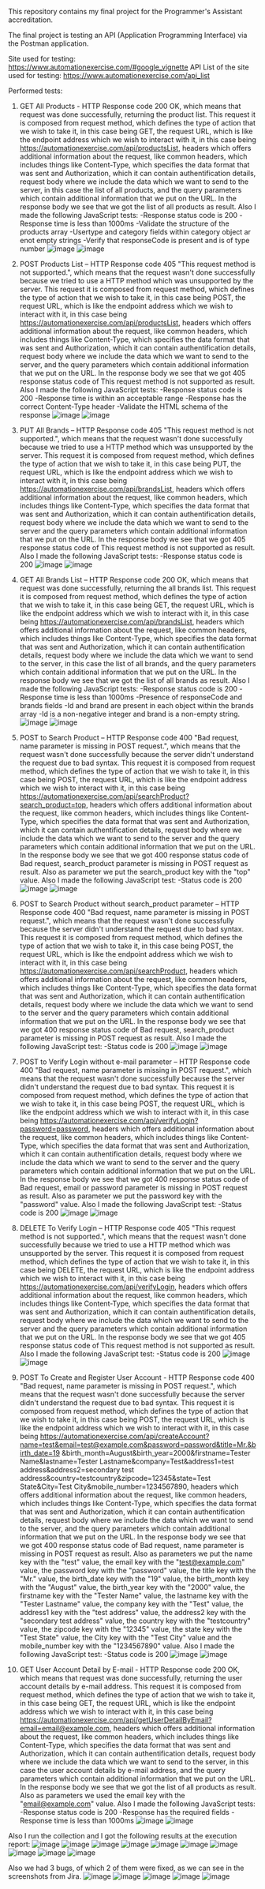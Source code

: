 This repository contains my final project for the Programmer's Assistant accreditation. 

The final project is testing an API (Application Programming Interface) via the Postman application.

Site used for testing: https://www.automationexercise.com/#google_vignette
API List of the site used for testing: https://www.automationexercise.com/api_list

Performed tests:

1. GET All Products - HTTP Response code 200 OK, which means that request was done successfully, returning the product list.
This request it is composed from request method, which defines the type of action that we wish to take it, in this case being GET, the request URL, which is like the endpoint address which we wish to interact with it, in this case being https://automationexercise.com/api/productsList, headers which offers additional information about the request, like common headers, which includes things like Content-Type, which specifies the data format that was sent and Authorization, which it can contain authentification details, request body where we include the data which we want to send to the server, in this case the list of all products, and the query parameters which contain additional information that we put on the URL. In the response body we see that we got the list of all products as result. Also I made the following JavaScript tests:
   -Response status code is 200
   -Response time is less than 1000ms
   -Validate the structure of the products array
   -Usertype and category fields within category object ar enot empty strings
   -Verify that responseCode is present and is of type number
   ![image](https://github.com/user-attachments/assets/4d62fd09-81d8-4569-857d-169ebb0b250a)
   ![image](https://github.com/user-attachments/assets/684f56f8-ba8b-4aff-b7b5-ceec5e3cfe09)

2. POST Products List – HTTP Response code 405 "This request method is not supported.", which means that the request wasn't done successfully because we tried to use a HTTP method which was unsupported by the server.
This request it is composed from request method, which defines the type of action that we wish to take it, in this case being POST, the request URL, which is like the endpoint address which we wish to interact with it, in this case being https://automationexercise.com/api/productsList, headers which offers additional information about the request, like common headers, which includes things like Content-Type, which specifies the data format that was sent and Authorization, which it can contain authentification details, request body where we include the data which we want to send to the server, and the query parameters which contain additional information that we put on the URL. In the response body we see that we got 405 response status code of This request method is not supported as result. Also I made the following JavaScript tests:
   -Response status code is 200
   -Response time is within an acceptable range
   -Response has the correct Content-Type header
   -Validate the HTML schema of the response
   ![image](https://github.com/user-attachments/assets/8f98b78c-0d06-4949-8219-6b3f4ded7e70)
   ![image](https://github.com/user-attachments/assets/02b7cfc4-0fe9-4a86-b52e-9d4e9f342338)
   
3. PUT All Brands – HTTP Response code 405 "This request method is not supported.", which means that the request wasn't done successfully because we tried to use a HTTP method which was unsupported by the server.
This request it is composed from request method, which defines the type of action that we wish to take it, in this case being PUT, the request URL, which is like the endpoint address which we wish to interact with it, in this case being https://automationexercise.com/api/brandsList, headers which offers additional information about the request, like common headers, which includes things like Content-Type, which specifies the data format that was sent and Authorization, which it can contain authentification details, request body where we include the data which we want to send to the server and the query parameters which contain additional information that we put on the URL. In the response body we see that we got 405 response status code of This request method is not supported as result. Also I made the following JavaScript tests:
   -Response status code is 200
   ![image](https://github.com/user-attachments/assets/434fb73a-4e05-4ed0-a388-b9972488ac0b)
   ![image](https://github.com/user-attachments/assets/d2cd0423-9e24-43c9-acfb-fca3436457f5)

4. GET All Brands List – HTTP Response code 200 OK, which means that request was done successfully, returning the all brands list.
This request it is composed from request method, which defines the type of action that we wish to take it, in this case being GET, the request URL, which is like the endpoint address which we wish to interact with it, in this case being https://automationexercise.com/api/brandsList, headers which offers additional information about the request, like common headers, which includes things like Content-Type, which specifies the data format that was sent and Authorization, which it can contain authentification details, request body where we include the data which we want to send to the server, in this case the list of all brands, and the query parameters which contain additional information that we put on the URL. In the response body we see that we got the list of all brands as result. Also I made the following JavaScript tests:
   -Response status code is 200
   -Response time is less than 1000ms
   -Presence of responseCode and brands fields
   -Id and brand are present in each object within the brands array
   -Id is a non-negative integer and brand is a non-empty string.
   ![image](https://github.com/user-attachments/assets/3cca2cf4-47ef-4721-98c7-954def8c139a)
   ![image](https://github.com/user-attachments/assets/32b358ed-a3af-4b98-9ec0-436d3c92d36e)
   
5. POST to Search Product – HTTP Response code 400 "Bad request, name parameter is missing in POST request.", which means that the request wasn't done successfully because the server didn't understand the request due to bad syntax.
This request it is composed from request method, which defines the type of action that we wish to take it, in this case being POST, the request URL, which is like the endpoint address which we wish to interact with it, in this case being https://automationexercise.com/api/searchProduct?search_product=top, headers which offers additional information about the request, like common headers, which includes things like Content-Type, which specifies the data format that was sent and Authorization, which it can contain authentification details, request body where we include the data which we want to send to the server and the query parameters which contain additional information that we put on the URL. In the response body we see that we got 400 response status code of Bad request, search_product parameter is missing in POST request as result. Also as parameter we put the search_product key with the "top" value. Also I made the following JavaScript test:
   -Status code is 200
   ![image](https://github.com/user-attachments/assets/c3c34ae7-5737-4382-b8f3-9eee3aae8ab0)
   ![image](https://github.com/user-attachments/assets/2c276a28-c615-432f-9e8a-2f5317941a2f)

6. POST to Search Product without search_product parameter – HTTP Response code 400 "Bad request, name parameter is missing in POST request.", which means that the request wasn't done successfully because the server didn't understand the request due to bad syntax.
This request it is composed from request method, which defines the type of action that we wish to take it, in this case being POST, the request URL, which is like the endpoint address which we wish to interact with it, in this case being https://automationexercise.com/api/searchProduct, headers which offers additional information about the request, like common headers, which includes things like Content-Type, which specifies the data format that was sent and Authorization, which it can contain authentification details, request body where we include the data which we want to send to the server and the query parameters which contain additional information that we put on the URL. In the response body we see that we got 400 response status code of Bad request, search_product parameter is missing in POST request as result. Also I made the following JavaScript test:
   -Status code is 200
   ![image](https://github.com/user-attachments/assets/9c875db7-2fee-4a26-8f0b-5b90e58b25f9)
   ![image](https://github.com/user-attachments/assets/20a32396-4f7e-44e0-9ae0-42ef97468825)

7. POST to Verify Login without e-mail parameter – HTTP Response code 400 "Bad request, name parameter is missing in POST request.", which means that the request wasn't done successfully because the server didn't understand the request due to bad syntax.
This request it is composed from request method, which defines the type of action that we wish to take it, in this case being POST, the request URL, which is like the endpoint address which we wish to interact with it, in this case being https://automationexercise.com/api/verifyLogin?password=password, headers which offers additional information about the request, like common headers, which includes things like Content-Type, which specifies the data format that was sent and Authorization, which it can contain authentification details, request body where we include the data which we want to send to the server and the query parameters which contain additional information that we put on the URL. In the response body we see that we got 400 response status code of Bad request, email or password parameter is missing in POST request as result. Also as parameter we put the password key with the "password" value. Also I made the following JavaScript test:
   -Status code is 200
   ![image](https://github.com/user-attachments/assets/ea7d8e1e-b09a-4d31-bff7-26228591f167)
   ![image](https://github.com/user-attachments/assets/67eb69e0-f62f-4b9a-b1c5-02a9c11c847e)

8. DELETE To Verify Login – HTTP Response code 405 "This request method is not supported.", which means that the request wasn't done successfully because we tried to use a HTTP method which was unsupported by the server.
This request it is composed from request method, which defines the type of action that we wish to take it, in this case being DELETE, the request URL, which is like the endpoint address which we wish to interact with it, in this case being https://automationexercise.com/api/verifyLogin, headers which offers additional information about the request, like common headers, which includes things like Content-Type, which specifies the data format that was sent and Authorization, which it can contain authentification details, request body where we include the data which we want to send to the server and the query parameters which contain additional information that we put on the URL. In the response body we see that we got 405 response status code of This request method is not supported as result. Also I made the following JavaScript test:
   -Status code is 200
   ![image](https://github.com/user-attachments/assets/893dcc94-839e-4564-a8f4-e7c727e872d4)
   ![image](https://github.com/user-attachments/assets/f9f05196-f115-4024-8884-1317b97cb99e)
   
9. POST To Create and Register User Account - HTTP Response code 400 "Bad request, name parameter is missing in POST request.", which means that the request wasn't done successfully because the server didn't understand the request due to bad syntax.
This request it is composed from request method, which defines the type of action that we wish to take it, in this case being POST, the request URL, which is like the endpoint address which we wish to interact with it, in this case being https://automationexercise.com/api/createAccount?name=test&email=test@example.com&password=password&title=Mr.&birth_date=19 &birth_month=August&birth_year=2000&firstname=Tester Name&lastname=Tester Lastname&company=Test&address1=test address&address2=secondary test address&country=testcountry&zipcode=12345&state=Test State&City=Test City&mobile_number=1234567890, headers which offers additional information about the request, like common headers, which includes things like Content-Type, which specifies the data format that was sent and Authorization, which it can contain authentification details, request body where we include the data which we want to send to the server, and the query parameters which contain additional information that we put on the URL. In the response body we see that we got 400 response status code of Bad request, name parameter is missing in POST request as result. Also as parameters we put the name key with the "test" value, the email key with the "test@example.com" value, the password key with the "password" value, the title key with the "Mr." value, the birth_date key with the "19" value, the birth_month key with the "August" value, the birth_year key with the "2000" value, the firstname key with the "Tester Name" value, the lastname key with the "Tester Lastname" value, the company key with the "Test" value, the address1 key with the "test address" value, the address2 key with the "secondary test address" value, the country key with the "testcountry" value, the zipcode key with the "12345" value, the state key with the "Test State" value, the City key with the "Test City" value and the mobile_number key with the "1234567890" value. Also I made the following JavaScript test:
   -Status code is 200
   ![image](https://github.com/user-attachments/assets/1553b72b-1839-403a-8342-52559e6da025)
   ![image](https://github.com/user-attachments/assets/d021c4be-9884-439b-938a-791fb3272cbe)

11. GET User Account Detail by E-mail - HTTP Response code 200 OK, which means that request was done successfully, returning the user account details by e-mail address.
This request it is composed from request method, which defines the type of action that we wish to take it, in this case being GET, the request URL, which is like the endpoint address which we wish to interact with it, in this case being https://automationexercise.com/api/getUserDetailByEmail?email=email@example.com, headers which offers additional information about the request, like common headers, which includes things like Content-Type, which specifies the data format that was sent and Authorization, which it can contain authentification details, request body where we include the data which we want to send to the server, in this case the user account details by e-mail address, and the query parameters which contain additional information that we put on the URL. In the response body we see that we got the list of all products as result. Also as parameters we used the email key with the "email@example.com" value. Also I made the following JavaScript tests:
   -Response status code is 200
   -Response has the required fields
   -Response time is less than 1000ms
   ![image](https://github.com/user-attachments/assets/0af37b3f-ce98-4a18-a57a-a7e780e67b30)
   ![image](https://github.com/user-attachments/assets/2a0743f9-605d-48a4-9934-eb9f2d3f4360)

Also I run the collection and I got the following results at the execution report:
![image](https://github.com/user-attachments/assets/424bbd17-07d7-41dc-9efd-d385962e3ab6)
![image](https://github.com/user-attachments/assets/ca9f4d66-2508-45d5-8198-8309890a3f55)
![image](https://github.com/user-attachments/assets/554ac139-8cc4-47dd-816b-6ebd19bda386)
![image](https://github.com/user-attachments/assets/a992cdce-5a60-40ca-9d15-d6c9668c9e9b)
![image](https://github.com/user-attachments/assets/848e5a79-fc6b-4aec-96ee-8c80774c4fb6)
![image](https://github.com/user-attachments/assets/f222f21a-fa9f-4c7d-8659-64a723449e55)
![image](https://github.com/user-attachments/assets/5a086f81-5616-47c0-880e-67ebbf47d76c)
![image](https://github.com/user-attachments/assets/6e314260-fa9a-415c-94b6-560a281aa314)
![image](https://github.com/user-attachments/assets/af9d6666-0463-4ed1-b258-d41b65bed126)
![image](https://github.com/user-attachments/assets/296a8076-ba13-4cfe-bc41-d97615aaacb0)

Also we had 3 bugs, of which 2 of them were fixed, as we can see in the screenshots from Jira.
![image](https://github.com/user-attachments/assets/17b9a6fd-bf70-44ec-95ad-95e2da7c55c0)
![image](https://github.com/user-attachments/assets/eee5ab2e-e8e0-46db-8cbe-451f0b7c5d97)
![image](https://github.com/user-attachments/assets/3c76b3cf-a057-4fad-b366-fe5b94deb959)
![image](https://github.com/user-attachments/assets/6ff5cb5c-af3e-441f-a472-d042b19dcf7f)
![image](https://github.com/user-attachments/assets/2af46d37-bdec-43d1-ad20-57ace9d504a7)





